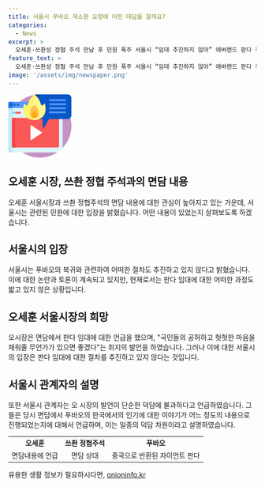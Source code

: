 ```yaml
---
title: 서울시 푸바오 재소환 요청에 어떤 대답을 할까요?
categories:
  - News
excerpt: >
  오세훈·쓰촨성 정협 주석 만남 후 민원 폭주 서울시 “임대 추진하지 않아” 에버랜드 판다 푸바오. 서울시는 중국에서 반환된 자이언트 판다 푸바오를 다시 데려올 계획이 없다고 밝혔다. 이에 대한 논란은 계속되고 있지만, 서울시는 중국 중앙정부의 권한과 엄격한 절차 때문에 판다 임대를 추진하고 있지 않다고 설명했다. 오세훈 시장은 중국 쓰촨성 톈 샹리 중국인민정치협상회의(정협) 주석과의 면담에서 이에 대한 가능성을 희망한다는 발언을 하였으나, 서울시는 해당 발언을 덕담 차원으로 이해하고 있다.
feature_text: >
  오세훈·쓰촨성 정협 주석 만남 후 민원 폭주 서울시 “임대 추진하지 않아” 에버랜드 판다 푸바오. 서울시는 중국에서 반환된 자이언트 판다 푸바오를 다시 데려올 계획이 없다고 밝혔다. 이에 대한 논란은 계속되고 있지만, 서울시는 중국 중앙정부의 권한과 엄격한 절차 때문에 판다 임대를 추진하고 있지 않다고 설명했다. 오세훈 시장은 중국 쓰촨성 톈 샹리 중국인민정치협상회의(정협) 주석과의 면담에서 이에 대한 가능성을 희망한다는 발언을 하였으나, 서울시는 해당 발언을 덕담 차원으로 이해하고 있다.
image: '/assets/img/newspaper.png'
---
```


<p><img src="/assets/img/news.png" alt="rentncar 속보" /></p>

<h2>오세훈 시장, 쓰촨 정협 주석과의 면담 내용</h2>

<p data-ke-size="size16">오세훈 서울시장과 쓰촨 정협주석의 면담 내용에 대한 관심이 높아지고 있는 가운데, 서울시는 관련된 민원에 대한 입장을 밝혔습니다. 어떤 내용이 있었는지 살펴보도록 하겠습니다.</p>

<h2 data-ke-size="size26">서울시의 입장</h2>

<p data-ke-size="size16">서울시는 푸바오의 복귀와 관련하여 어떠한 절차도 추진하고 있지 않다고 밝혔습니다. 이에 대한 논란과 토론이 계속되고 있지만, 현재로서는 판다 임대에 대한 어떠한 과정도 밟고 있지 않은 상황입니다.</p>

<h2 data-ke-size="size26">오세훈 서울시장의 희망</h2>

<p data-ke-size="size16">오시장은 면담에서 판다 임대에 대한 언급을 했으며, "국민들의 공허하고 헛헛한 마음을 채워줄 무언가가 있으면 좋겠다"는 취지의 발언을 하였습니다. 그러나 이에 대한 서울시의 입장은 판다 임대에 대한 절차를 추진하고 있지 않다는 것입니다.</p>

<h2 data-ke-size="size26">서울시 관계자의 설명</h2>

<p data-ke-size="size16">또한 서울시 관계자는 오 시장의 발언이 단순한 덕담에 불과하다고 언급하였습니다. 그들은 당시 면담에서 푸바오의 한국에서의 인기에 대한 이야기가 어느 정도의 내용으로 진행되었는지에 대해서 언급하며, 이는 일종의 덕담 차원이라고 설명하였습니다.</p>

<table>
    <tr>
        <td style="text-align: center; height: 17px;"><b>오세훈</b></td>
        <td style="text-align: center; height: 17px;"><b>쓰촨 정협주석</b></td>
        <td style="text-align: center; height: 17px;"><b>푸바오</b></td>
    </tr>
    <tr>
        <td style="text-align: center; height: 17px;">면담내용에 언급</td>
        <td style="text-align: center; height: 17px;">면담 상대</td>
        <td style="text-align: center; height: 17px;">중국으로 반환된 자이언트 판다</td>
    </tr>
</table>
유용한 생활 정보가 필요하시다면, <a href="https://onioninfo.kr" rel="dofollow">onioninfo.kr</a>


